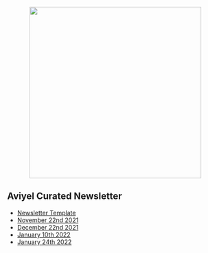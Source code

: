 <p align="center">
<img src="https://user-images.githubusercontent.com/37651620/147323341-93c93569-4403-426f-a1a2-0da8f0c9fa55.gif" width=400>
</p>

## Aviyel Curated Newsletter

- [Newsletter Template](https://aviyeldevrel.github.io/newsletter/newsletter-template)
- [November 22nd 2021](https://aviyeldevrel.github.io/newsletter/november-22nd-2021)
- [December 22nd 2021](https://aviyeldevrel.github.io/newsletter/december-22nd-2021)
- [January 10th 2022](https://aviyeldevrel.github.io/newsletter/january-6th-newsletter/)
- [January 24th 2022](https://aviyeldevrel.github.io/newsletter/january-24th-newsletter/)
